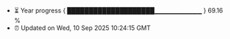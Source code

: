 - ⏳ Year progress { ████████████████████▁▁▁▁▁▁▁▁▁▁ } 69.16 %
- ⏰ Updated on Wed, 10 Sep 2025 10:24:15 GMT


